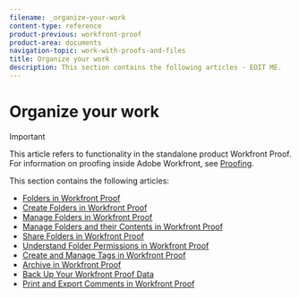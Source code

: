 ```yaml
---
filename: _organize-your-work
content-type: reference
product-previous: workfront-proof
product-area: documents
navigation-topic: work-with-proofs-and-files
title: Organize your work
description: This section contains the following articles - EDIT ME.
---
```


# Organize your work

>[!IMPORTANT]
>
>This article refers to functionality in the standalone product Workfront Proof. For information on proofing inside Adobe Workfront, see [Proofing](../../../review-and-approve-work/proofing/proofing.md).

This section contains the following articles:

* [Folders in Workfront Proof](../../../workfront-proof/wp-work-proofsfiles/organize-your-work/folders.md) 
* [Create Folders in Workfront Proof](../../../workfront-proof/wp-work-proofsfiles/organize-your-work/create-folders.md) 
* [Manage Folders in Workfront Proof](../../../workfront-proof/wp-work-proofsfiles/organize-your-work/manage-folders.md) 
* [Manage Folders and their Contents in Workfront Proof](../../../workfront-proof/wp-work-proofsfiles/organize-your-work/manage-folders-and-contents.md) 
* [Share Folders in Workfront Proof](../../../workfront-proof/wp-work-proofsfiles/organize-your-work/share-folders.md) 
* [Understand Folder Permissions in Workfront Proof](../../../workfront-proof/wp-work-proofsfiles/organize-your-work/folder-permissions.md) 
* [Create and Manage Tags in Workfront Proof](../../../workfront-proof/wp-work-proofsfiles/organize-your-work/create-and-manage-tags.md) 
* [Archive in Workfront Proof](../../../workfront-proof/wp-work-proofsfiles/organize-your-work/archive.md) 
* [Back Up Your Workfront Proof Data](../../../workfront-proof/wp-work-proofsfiles/organize-your-work/back-up-data.md) 
* [Print and Export Comments in Workfront Proof](../../../workfront-proof/wp-work-proofsfiles/organize-your-work/print-and-export-comments.md)

